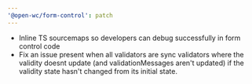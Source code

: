 ```yaml
---
'@open-wc/form-control': patch
---
```


- Inline TS sourcemaps so developers can debug successfully in form control code
- Fix an issue present when all validators are sync validators where the validity doesnt update (and validationMessages aren't updated) if the validity state hasn't changed from its initial state.
